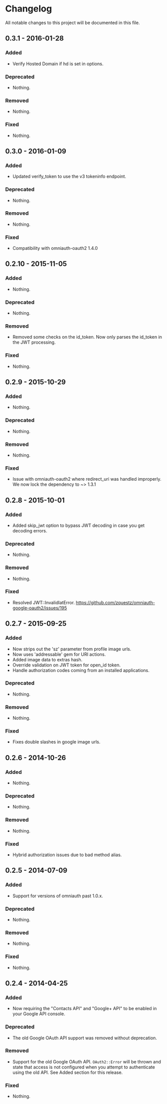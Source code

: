 # Changelog
All notable changes to this project will be documented in this file.

## 0.3.1 - 2016-01-28

### Added
- Verify Hosted Domain if hd is set in options.

### Deprecated
- Nothing.

### Removed
- Nothing.

### Fixed
- Nothing.

## 0.3.0 - 2016-01-09

### Added
- Updated verify_token to use the v3 tokeninfo endpoint.

### Deprecated
- Nothing.

### Removed
- Nothing.

### Fixed
- Compatibility with omniauth-oauth2 1.4.0

## 0.2.10 - 2015-11-05

### Added
- Nothing.

### Deprecated
- Nothing.

### Removed
- Removed some checks on the id_token. Now only parses the id_token in the JWT processing.

### Fixed
- Nothing.

## 0.2.9 - 2015-10-29

### Added
- Nothing.

### Deprecated
- Nothing.

### Removed
- Nothing.

### Fixed
- Issue with omniauth-oauth2 where redirect_uri was handled improperly. We now lock the dependency to ~> 1.3.1

## 0.2.8 - 2015-10-01

### Added
- Added skip_jwt option to bypass JWT decoding in case you get decoding errors.

### Deprecated
- Nothing.

### Removed
- Nothing.

### Fixed
- Resolved JWT::InvalidIatError. https://github.com/zquestz/omniauth-google-oauth2/issues/195

## 0.2.7 - 2015-09-25

### Added
- Now strips out the 'sz' parameter from profile image urls.
- Now uses 'addressable' gem for URI actions.
- Added image data to extras hash.
- Override validation on JWT token for open_id token.
- Handle authorization codes coming from an installed applications.

### Deprecated
- Nothing.

### Removed
- Nothing.

### Fixed
- Fixes double slashes in google image urls.

## 0.2.6 - 2014-10-26

### Added
- Nothing.

### Deprecated
- Nothing.

### Removed
- Nothing.

### Fixed
- Hybrid authorization issues due to bad method alias.

## 0.2.5 - 2014-07-09

### Added
- Support for versions of omniauth past 1.0.x.

### Deprecated
- Nothing.

### Removed
- Nothing.

### Fixed
- Nothing.

## 0.2.4 - 2014-04-25

### Added
- Now requiring the "Contacts API" and "Google+ API" to be enabled in your Google API console.

### Deprecated
- The old Google OAuth API support was removed without deprecation.

### Removed
- Support for the old Google OAuth API. `OAuth2::Error` will be thrown and state that access is not configured when you attempt to authenticate using the old API. See Added section for this release.

### Fixed
- Nothing.
